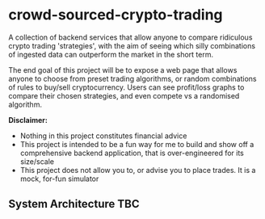 # crowd-sourced-crypto-trading
A collection of backend services that allow anyone to compare ridiculous crypto trading 'strategies', with the aim of seeing which silly combinations of ingested data can outperform the market in the short term.

The end goal of this project will be to expose a web page that allows anyone to choose from preset trading algorithms, or random combinations of rules to buy/sell cryptocurrency. Users can see profit/loss graphs to compare their chosen strategies, and even compete vs a randomised algorithm.

**Disclaimer:** 
- Nothing in this project constitutes financial advice
- This project is intended to be a fun way for me to build and show off a comprehensive backend application, that is over-engineered for its size/scale
- This project does not allow you to, or advise you to place trades. It is a mock, for-fun simulator

## System Architecture TBC
